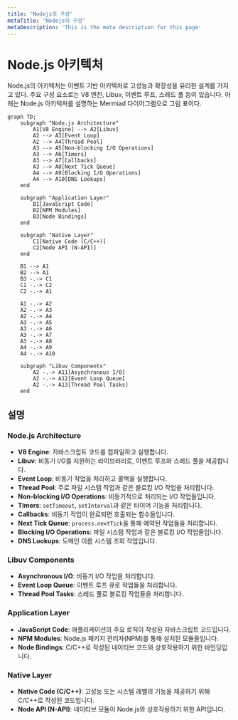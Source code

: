 ```yaml
---
title: 'Nodejs의 구성'
metaTitle: 'Nodejs의 구성'
metaDescription: 'This is the meta description for this page'
---
```


# Node.js 아키텍처

Node.js의 아키텍처는 이벤트 기반 아키텍처로 고성능과 확장성을 유리한 설계를 가지고 있다. 주요 구성 요소로는 V8 엔진, Libuv, 이벤트 루프, 스레드 풀 등이 있습니다. 아래는 Node.js 아키텍처를 설명하는 Mermiad 다이어그램으로 그림 표이다.

```mermaid
graph TD;
    subgraph "Node.js Architecture"
        A1[V8 Engine] --> A2[Libuv]
        A2 --> A3[Event Loop]
        A2 --> A4[Thread Pool]
        A3 --> A5[Non-blocking I/O Operations]
        A3 --> A6[Timers]
        A3 --> A7[Callbacks]
        A3 --> A8[Next Tick Queue]
        A4 --> A9[Blocking I/O Operations]
        A4 --> A10[DNS Lookups]
    end

    subgraph "Application Layer"
        B1[JavaScript Code]
        B2[NPM Modules]
        B3[Node Bindings]
    end

    subgraph "Native Layer"
        C1[Native Code (C/C++)]
        C2[Node API (N-API)]
    end

    B1 --> A1
    B2 --> A1
    B3 -.-> C1
    C1 -.-> C2
    C2 -.-> A1

    A1 -.-> A2
    A2 -.-> A3
    A2 -.-> A4
    A3 -.-> A5
    A3 -.-> A6
    A3 -.-> A7
    A3 -.-> A8
    A4 -.-> A9
    A4 -.-> A10

    subgraph "Libuv Components"
        A2 -.-> A11[Asynchronous I/O]
        A2 -.-> A12[Event Loop Queue]
        A2 -.-> A13[Thread Pool Tasks]
    end
```

## 설명

### Node.js Architecture

- **V8 Engine**: 자바스크립트 코드를 컴파일하고 실행합니다.
- **Libuv**: 비동기 I/O를 지원하는 라이브러리로, 이벤트 루프와 스레드 풀을 제공합니다.
- **Event Loop**: 비동기 작업을 처리하고 콜백을 실행합니다.
- **Thread Pool**: 주로 파일 시스템 작업과 같은 블로킹 I/O 작업을 처리합니다.
- **Non-blocking I/O Operations**: 비동기적으로 처리되는 I/O 작업들입니다.
- **Timers**: `setTimeout`, `setInterval`과 같은 타이머 기능을 처리합니다.
- **Callbacks**: 비동기 작업이 완료되면 호출되는 함수들입니다.
- **Next Tick Queue**: `process.nextTick`을 통해 예약된 작업들을 처리합니다.
- **Blocking I/O Operations**: 파일 시스템 작업과 같은 블로킹 I/O 작업들입니다.
- **DNS Lookups**: 도메인 이름 시스템 조회 작업입니다.

### Libuv Components

- **Asynchronous I/O**: 비동기 I/O 작업을 처리합니다.
- **Event Loop Queue**: 이벤트 루프 큐로 작업들을 처리합니다.
- **Thread Pool Tasks**: 스레드 풀로 블로킹 작업들을 처리합니다.

### Application Layer

- **JavaScript Code**: 애플리케이션의 주요 로직이 작성된 자바스크립트 코드입니다.
- **NPM Modules**: Node.js 패키지 관리자(NPM)를 통해 설치된 모듈들입니다.
- **Node Bindings**: C/C++로 작성된 네이티브 코드와 상호작용하기 위한 바인딩입니다.

### Native Layer

- **Native Code (C/C++)**: 고성능 또는 시스템 레벨의 기능을 제공하기 위해 C/C++로 작성된 코드입니다.
- **Node API (N-API)**: 네이티브 모듈이 Node.js와 상호작용하기 위한 API입니다.
